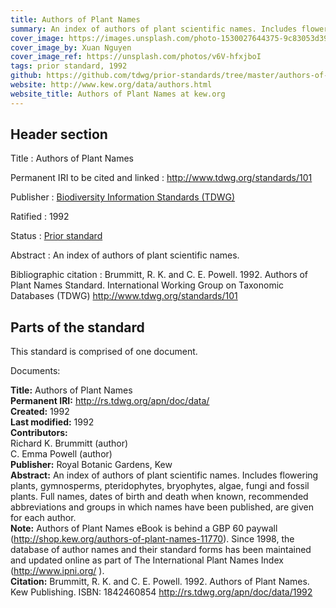 ```yaml
---
title: Authors of Plant Names
summary: An index of authors of plant scientific names. Includes flowering plants, gymnosperms, pteridophytes, bryophytes, algae, fungi and fossil plants. Full names, dates of birth and death when known, recommended abbreviations and groups in which names have been published, are given for each author. Authors of Plant Names has been incorporated into the [International Plant Names Index (IPNI)](http://www.ipni.org/).
cover_image: https://images.unsplash.com/photo-1530027644375-9c83053d392e
cover_image_by: Xuan Nguyen
cover_image_ref: https://unsplash.com/photos/v6V-hfxjboI
tags: prior standard, 1992
github: https://github.com/tdwg/prior-standards/tree/master/authors-of-plant-names
website: http://www.kew.org/data/authors.html
website_title: Authors of Plant Names at kew.org
---
```


## Header section

Title
: Authors of Plant Names

Permanent IRI to be cited and linked
: <http://www.tdwg.org/standards/101>

Publisher
: [Biodiversity Information Standards (TDWG)](https://www.tdwg.org/)

Ratified
: 1992

Status
: [Prior standard](https://www.tdwg.org/standards/status-and-categories/)

Abstract
: An index of authors of plant scientific names.

Bibliographic citation
: Brummitt, R. K. and C. E. Powell. 1992. Authors of Plant Names Standard. International Working Group on Taxonomic Databases (TDWG) http://www.tdwg.org/standards/101

## Parts of the standard

This standard is comprised of one document. 

Documents:

**Title:** Authors of Plant Names\
**Permanent IRI:** <a href="https://www.kew.org/data/authors.html">http://rs.tdwg.org/apn/doc/data/</a>\
**Created:** 1992\
**Last modified:** 1992\
**Contributors:**\
Richard K. Brummitt (author)\
C. Emma Powell (author)\
**Publisher:** Royal Botanic Gardens, Kew\
**Abstract:** An index of authors of plant scientific names. Includes flowering plants, gymnosperms, pteridophytes, bryophytes, algae, fungi and fossil plants. Full names, dates of birth and death when known, recommended abbreviations and groups in which names have been published, are given for each author. \
**Note:** Authors of Plant Names eBook is behind a GBP 60 paywall (http://shop.kew.org/authors-of-plant-names-11770).  Since 1998, the database of author names and their standard forms has been maintained and updated online as part of The International Plant Names Index (http://www.ipni.org/ ).\
**Citation:** Brummitt, R. K. and C. E. Powell. 1992. Authors of Plant Names. Kew Publishing. ISBN: 1842460854 http://rs.tdwg.org/apn/doc/data/1992

